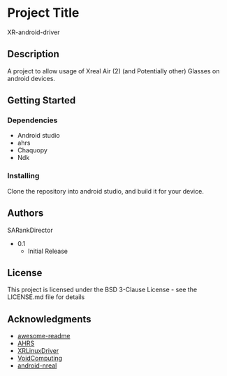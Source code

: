# Project Title

XR-android-driver

## Description

A project to allow usage of Xreal Air (2) (and Potentially other) Glasses on android devices.

## Getting Started

### Dependencies

- Android studio
- ahrs
- Chaquopy
- Ndk

### Installing

Clone the repository into android studio, and build it for your device.


## Authors


SARankDirector

* 0.1
    * Initial Release

## License

This project is licensed under the BSD 3-Clause License - see the LICENSE.md file for details

## Acknowledgments

* [awesome-readme](https://github.com/matiassingers/awesome-readme)
* [AHRS](https://github.com/Mayitzin/ahrs)
* [XRLinuxDriver]([https://github.com/dbader/readme-template](https://github.com/wheaney/XRLinuxDriver))
* [VoidComputing]([https://gist.github.com/zenorocha/4526327](https://voidcomputing.hu/))
* [android-nreal](https://github.com/enricoros/android-nreal)
